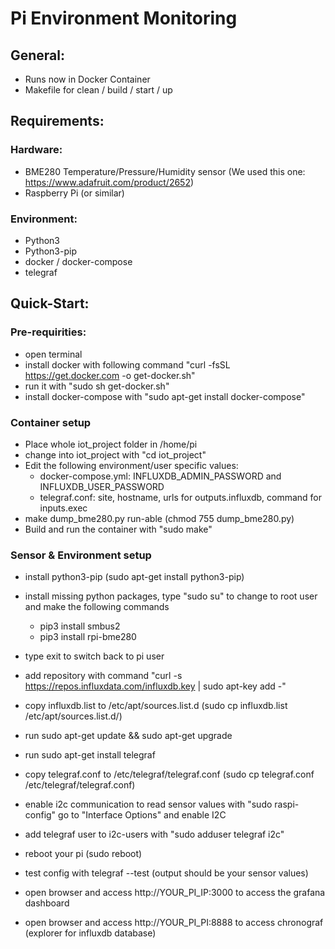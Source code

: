 # Pi Environment Monitoring

## General:
- Runs now in Docker Container
- Makefile for clean / build / start / up

## Requirements:
### Hardware: 
- BME280 Temperature/Pressure/Humidity sensor (We used this one: https://www.adafruit.com/product/2652)
- Raspberry Pi (or similar)
### Environment:
- Python3
- Python3-pip
- docker / docker-compose
- telegraf

## Quick-Start:
### Pre-requirities:
- open terminal
- install docker with following command "curl -fsSL https://get.docker.com -o get-docker.sh"
- run it with "sudo sh get-docker.sh"
- install docker-compose with "sudo apt-get install docker-compose"

### Container setup
- Place whole iot_project folder in /home/pi
- change into iot_project with "cd iot_project"
- Edit the following environment/user specific values:
    - docker-compose.yml: INFLUXDB_ADMIN_PASSWORD and INFLUXDB_USER_PASSWORD
    - telegraf.conf: site, hostname, urls for outputs.influxdb, command for inputs.exec
- make dump_bme280.py run-able (chmod 755 dump_bme280.py)
- Build and run the container with "sudo make"

### Sensor & Environment setup
- install python3-pip (sudo apt-get install python3-pip)
- install missing python packages, type "sudo su" to change to root user and make the following commands
    - pip3 install smbus2
    - pip3 install rpi-bme280
- type exit to switch back to pi user
- add repository with command "curl -s https://repos.influxdata.com/influxdb.key | sudo apt-key add -"
- copy influxdb.list to /etc/apt/sources.list.d (sudo cp influxdb.list /etc/apt/sources.list.d/)
- run sudo apt-get update && sudo apt-get upgrade
- run sudo apt-get install telegraf
- copy telegraf.conf to /etc/telegraf/telegraf.conf (sudo cp telegraf.conf /etc/telegraf/telegraf.conf)
- enable i2c communication to read sensor values with "sudo raspi-config" go to "Interface Options" and enable I2C
- add telegraf user to i2c-users with "sudo adduser telegraf i2c"
- reboot your pi (sudo reboot)
- test config with telegraf --test (output should be your sensor values)


- open browser and access http://YOUR_PI_IP:3000 to access the grafana dashboard
- open browser and access http://YOUR_PI_PI:8888 to access chronograf (explorer for influxdb database)

